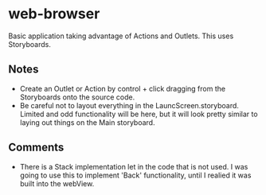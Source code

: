 # web-browser

Basic application taking advantage of Actions and Outlets.
This uses Storyboards.

## Notes
* Create an Outlet or Action by control + click dragging from the Storyboards onto the source code.
* Be careful not to layout everything in the LauncScreen.storyboard. Limited and odd functionality will be here, but it will look pretty similar to laying out things on the Main storyboard.

## Comments
* There is a Stack implementation let in the code that is not used. I was going to use this to implement 'Back' functionality, until I realied it was built into the webView.


